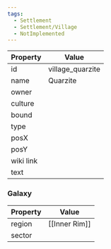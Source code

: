```yaml
---
tags:
  - Settlement
  - Settlement/Village
  - NotImplemented
---
```


| Property  | Value            |
| --------- | ---------------- |
| id        | village_quarzite |
| name      | Quarzite         |
| owner     |                  |
| culture   |                  |
| bound     |                  |
| type      |                  |
| posX      |                  |
| posY      |                  |
| wiki link |                  |
| text      |                  |

### Galaxy
| Property | Value         |
| -------- | ------------- |
| region   | [[Inner Rim]] |
| sector   |               |
